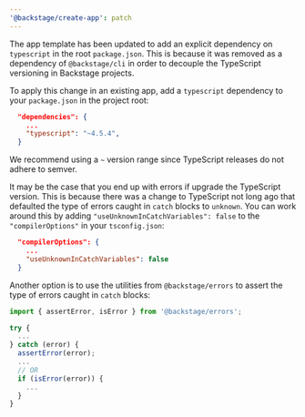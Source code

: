 ```yaml
---
'@backstage/create-app': patch
---
```


The app template has been updated to add an explicit dependency on `typescript` in the root `package.json`. This is because it was removed as a dependency of `@backstage/cli` in order to decouple the TypeScript versioning in Backstage projects.

To apply this change in an existing app, add a `typescript` dependency to your `package.json` in the project root:

```json
  "dependencies": {
    ...
    "typescript": "~4.5.4",
  }
```

We recommend using a `~` version range since TypeScript releases do not adhere to semver.

It may be the case that you end up with errors if upgrade the TypeScript version. This is because there was a change to TypeScript not long ago that defaulted the type of errors caught in `catch` blocks to `unknown`. You can work around this by adding `"useUnknownInCatchVariables": false` to the `"compilerOptions"` in your `tsconfig.json`:

```json
  "compilerOptions": {
    ...
    "useUnknownInCatchVariables": false
  }
```

Another option is to use the utilities from `@backstage/errors` to assert the type of errors caught in `catch` blocks:

```ts
import { assertError, isError } from '@backstage/errors';

try {
  ...
} catch (error) {
  assertError(error);
  ...
  // OR
  if (isError(error)) {
    ...
  }
}
```
